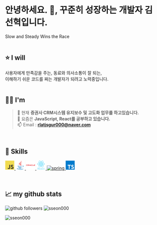 <h1>안녕하세요. 👋, 꾸준히 성장하는 개발자 김선혁입니다.</h1>
Slow and Steady Wins the Race<br /><br />

## ⭐ I will
<div>
    <div>사용자에게 만족감을 주는, 동료와 의사소통이 잘 되는, </div>
    <div>이해하기 쉬운 코드를 짜는 개발자가 되려고 노력중입니다. </div>
</div>    
<br />

## 👨‍💻 I'm
> 🔭 현재 **증권사 CRM시스템 유지보수 및 고도화 업무를 하고있습니다.** <br />
> 🌱 요즘은 **JavaScript, React를 공부하고 있습니다.** <br />
> 📫 Email : **rlatjsgur000@naver.com**<br />

<br />

## 📖 Skills
<p> 
    <a href="https://developer.mozilla.org/en-US/docs/Web/JavaScript" target="_blank" rel="noreferrer"> 
        <img src="https://raw.githubusercontent.com/devicons/devicon/master/icons/javascript/javascript-original.svg" alt="javascript" width="30" height="30"/>         </a> 
    <a href="https://www.java.com" target="_blank" rel="noreferrer"> 
        <img src="https://raw.githubusercontent.com/devicons/devicon/master/icons/java/java-original.svg" alt="java" width="30" height="30"/> 
    </a> 
    <a href="https://www.oracle.com/" target="_blank" rel="noreferrer"> 
        <img src="https://raw.githubusercontent.com/devicons/devicon/master/icons/oracle/oracle-original.svg" alt="oracle" width="30" height="30"/> 
    </a> 
    <a href="https://reactjs.org/" target="_blank" rel="noreferrer"> 
        <img src="https://raw.githubusercontent.com/devicons/devicon/master/icons/react/react-original-wordmark.svg" alt="react" width="30" height="30"/> 
    </a> 
    <a href="https://spring.io/" target="_blank" rel="noreferrer"> 
        <img src="https://www.vectorlogo.zone/logos/springio/springio-icon.svg" alt="spring" width="30" height="30"/>
    </a> 
    <a href="https://https://www.typescriptlang.org/" target="_blank" rel="noreferrer">
        <img src="https://raw.githubusercontent.com/devicons/devicon/master/icons/typescript/typescript-original.svg" alt="typescript" width:"30" height="30">
    </a>
</p>

<br />

## 📈 my github stats
<span>
    <img src="https://img.shields.io/github/followers/sseon000?style=social" alt="github followers" height="24" />
</span>
<span> 
    <img src="https://komarev.com/ghpvc/?username=sseon000&label=Profile%20views&color=0e75b6&style=flat" alt="sseon000" /> 
</span><br />
<p>
    <img align="left" src="https://github-readme-stats.vercel.app/api?username=sseon000&show_icons=true&locale=en" alt="sseon000" />
</p>
<br />
